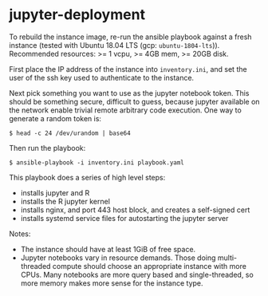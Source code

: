 # jupyter-deployment

To rebuild the instance image, re-run the ansible playbook against a fresh instance (tested with Ubuntu 18.04 LTS (gcp: `ubuntu-1804-lts`)). Recommended resources: >= 1 vcpu, >= 4GB mem, >= 20GB disk.

First place the IP address of the instance into `inventory.ini`, and set the user of the ssh key used to authenticate to the instance.

Next pick something you want to use as the jupyter notebook token.  This should be something secure, difficult to guess, because jupyter available on the network enable trivial remote arbitrary code execution.  One way to generate a random token is:
```
$ head -c 24 /dev/urandom | base64
```

Then run the playbook:

```
$ ansible-playbook -i inventory.ini playbook.yaml
```

This playbook does a series of high level steps:
- installs jupyter and R
- installs the R jupyter kernel
- installs nginx, and port 443 host block, and creates a self-signed cert
- installs systemd service files for autostarting the jupyter server

Notes:
- The instance should have at least 1GiB of free space.
- Jupyter notebooks vary in resource demands. Those doing multi-threaded compute should choose an appropriate instance with more CPUs. Many notebooks are more query based and single-threaded, so more memory makes more sense for the instance type.
